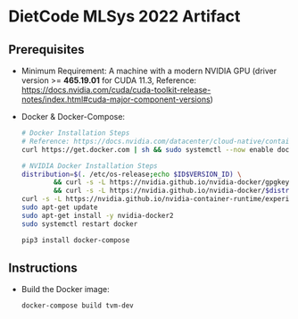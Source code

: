 # DietCode MLSys 2022 Artifact

## Prerequisites

- Minimum Requirement: A machine with a modern NVIDIA GPU (driver version >=
  **465.19.01** for CUDA 11.3, Reference: https://docs.nvidia.com/cuda/cuda-toolkit-release-notes/index.html#cuda-major-component-versions)

- Docker & Docker-Compose:

  ```Bash
  # Docker Installation Steps
  # Reference: https://docs.nvidia.com/datacenter/cloud-native/container-toolkit/install-guide.html#installing-on-ubuntu-and-debian
  curl https://get.docker.com | sh && sudo systemctl --now enable docker
  ```

  ```Bash
  # NVIDIA Docker Installation Steps
  distribution=$(. /etc/os-release;echo $ID$VERSION_ID) \
          && curl -s -L https://nvidia.github.io/nvidia-docker/gpgkey | sudo apt-key add - \
          && curl -s -L https://nvidia.github.io/nvidia-docker/$distribution/nvidia-docker.list | sudo tee /etc/apt/sources.list.d/nvidia-docker.list
  curl -s -L https://nvidia.github.io/nvidia-container-runtime/experimental/$distribution/nvidia-container-runtime.list | sudo tee /etc/apt/sources.list.d/nvidia-container-runtime.list
  sudo apt-get update
  sudo apt-get install -y nvidia-docker2
  sudo systemctl restart docker
  ```

  ```Bash
  pip3 install docker-compose
  ```

## Instructions

- Build the Docker image:

  ```Bash
  docker-compose build tvm-dev
  ```
